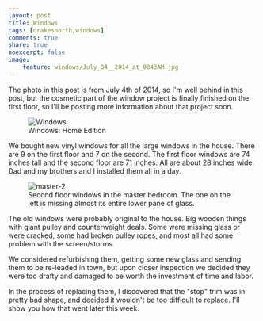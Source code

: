 ```yaml
---
layout: post
title: Windows
tags: [drakesnorth,windows]
comments: true
share: true
noexcerpt: false
image:
    feature: windows/July_04__2014_at_0843AM.jpg
---
```

The photo in this post is from July 4th of 2014, so I'm well behind in this post, but the cosmetic part of the window project is finally finished on the first floor, so I'll be posting more information about that project soon.

<!--more-->

<figure>
<img src="{{site.url}}/images/windows/July_04__2014_at_0843AM.jpg" title="Windows" alt="Windows" />
<figcaption>Windows: Home Edition</figcaption>
</figure>

We bought new vinyl windows for all the large windows in the house. There are 9 on the first floor and 7 on the second. The first floor windows are 74 inches tall and the second floor are 71 inches. All are about 28 inches wide. Dad and my brothers and I installed them all in a day.

<figure>
<img src="{{site.url}}/images/second-floor/master-2.jpg" title="master-2" alt="master-2" />
<figcaption>Second floor windows in the master bedroom. The one on the left is missing almost its entire lower pane of glass.</figcaption>
</figure>

The old windows were probably original to the house. Big wooden things with giant pulley and counterweight deals. Some were missing glass or were cracked, some had broken pulley ropes, and most all had some problem with the screen/storms.

We considered refurbishing them, getting some new glass and sending them to be re-leaded in town, but upon closer inspection we decided they were too drafty and damaged to be worth the investment of time and labor.

In the process of replacing them, I discovered that the "stop" trim was in pretty bad shape, and decided it wouldn't be too difficult to replace. I'll show you how that went later this week.
